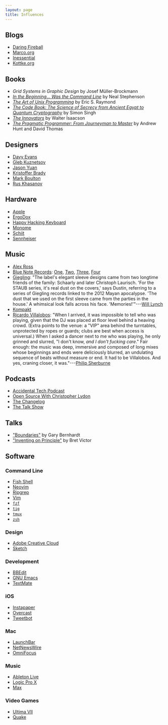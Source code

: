 ```yaml
---
layout: page
title: Influences
---
```


## Blogs

* [Daring Fireball](https://daringfireball.net/)
* [Marco.org](https://marco.org/)
* [Inessential](http://inessential.com/)
* [Kottke.org](https://www.kottke.org)

## Books

* *Grid Systems in Graphic Design* by Josef Müller-Brockmann
* [*In the Beginning... Was the Command Line*](https://en.wikipedia.org/wiki/In_the_Beginning..._Was_the_Command_Line) by Neal Stephenson
* [*The Art of Unix Programming*](https://en.wikipedia.org/wiki/The_Art_of_Unix_Programming) by Eric S. Raymond
* [*The Code Book: The Science of Secrecy from Ancient Egypt to Quantum Cryptography*](https://en.wikipedia.org/wiki/The_Code_Book) by Simon Singh
* [*The Innovators*](https://en.wikipedia.org/wiki/The_Innovators_(book)) by Walter Isaacson
* [*The Pragmatic Programmer: From Journeyman to Master*](https://en.wikipedia.org/wiki/The_Pragmatic_Programmer) by Andrew Hunt and David Thomas

## Designers

* [Davy Evans](https://www.davyevans.co.uk)
* [Gleb Kuznetsov](https://twitter.com/glebich)
* [Jason Yuan](https://jasonyuan.design)
* [Kristoffer Brady](https://twitter.com/kristofferbrady)
* [Mark Boulton](https://twitter.com/markboulton)
* [Rus Khasanov](https://www.instagram.com/ruskhasanov/)

## Hardware

* [Apple](https://www.apple.com/)
* [ErgoDox](https://www.ergodox.io/)
* [Happy Hacking Keyboard](https://en.wikipedia.org/wiki/Happy_Hacking_Keyboard)
* [Monome](https://monome.org/)
* [Schiit](http://schiit.com/)
* [Sennheiser](https://en-us.sennheiser.com/)

## Music

* [Alex Ross](https://en.wikipedia.org/wiki/Alex_Ross_(music_critic))
* [Blue Note Records](https://en.wikipedia.org/wiki/Blue_note): [One][Dialogue], [Two][Lunch], [Three][Departure], [Four][Unity]
* [Giegling](https://www.giegling.net/): "The label's elegant sleeve designs came from two longtime friends of the family: Schaarly and later Christoph Laurisch. 'For the STAUB series, it's real dust on the covers,' says Dustin, referring to a series of Giegling records linked to the 2012 Mayan apocalypse. 'The dust that we used on the first sleeve came from the parties in the house.' A whimsical look falls across his face. 'Memories!'"---[Will Lynch](https://www.residentadvisor.net/features/2292)
* [Kompakt](https://kompakt.fm/)
* [Ricardo Villalobos](https://en.wikipedia.org/wiki/Ricardo_Villalobos): "When I arrived, it was impossible to tell who was playing, given that the DJ was placed at floor level behind a heaving crowd. (Extra points to the venue: a "VIP" area behind the turntables, unprotected by ropes or guards; clubs are best when access is universal.) When I asked a dancer next to me who was playing, he only grinned and slurred, "I don't know, *and I don't fucking care*." Fair enough: the music was deep, immersive and composed of long mixes whose beginnings and ends were deliciously blurred, an undulating sequence of beats without measure or end. It had to be Villalobos. And yes, craning closer, it was."---[Philip Sherburne](https://pitchfork.com/features/techno/6785-techno/)

[Dialogue]: https://en.wikipedia.org/wiki/Dialogue_(Bobby_Hutcherson_album) '"Dialogue" by Bobby Hutcherson'
[Lunch]: https://en.wikipedia.org/wiki/Out_to_Lunch! '"Out to Lunch" by Eric Dolphy'
[Departure]: https://en.wikipedia.org/wiki/Point_of_Departure_(Andrew_Hill_album) '"Point of Departure" by Andrew Hill'
[Unity]: https://en.wikipedia.org/wiki/Unity_(Larry_Young_album) '"Unity" by Larry Young'

## Podcasts

* [Accidental Tech Podcast](http://atp.fm/)
* [Open Source With Christopher Lydon](http://radioopensource.org/)
* [The Changelog](https://changelog.com/)
* [The Talk Show](https://daringfireball.net/thetalkshow/)

## Talks

* ["Boundaries"]([Boundaries](https://www.destroyallsoftware.com/talks/boundaries)) by Gary Bernhardt
* ["Inventing on Principle"](https://vimeo.com/36579366) by Bret Victor

## Software

### Command Line

* [Fish Shell](https://fishshell.com/)
* [Neovim](https://neovim.io/)
* [Ripgrep](https://github.com/BurntSushi/ripgrep)
* [Vim](https://www.vim.org/)
* [`fzf`](https://github.com/junegunn/fzf)
* [`tig`](https://github.com/jonas/tig)
* [`tmux`](https://github.com/tmux/tmux)
* [`zsh`](https://www.zsh.org/)

### Design

* [Adobe Creative Cloud](https://www.adobe.com/creativecloud.html)
* [Sketch](https://www.sketch.com/)

### Development

* [BBEdit](https://www.barebones.com/products/bbedit/index.html)
* [GNU Emacs](https://www.gnu.org/software/emacs/)
* [TextMate](https://macromates.com/)

### iOS

* [Instapaper](https://www.instapaper.com/u)
* [Overcast](https://overcast.fm/podcasts)
* [Tweetbot](https://tapbots.com/tweetbot/)

### Mac

* [LaunchBar](https://obdev.at/products/launchbar/index.html)
* [NetNewsWire](http://netnewswireapp.com/)
* [OmniFocus](https://www.omnigroup.com/omnifocus)

### Music

* [Ableton Live](https://www.ableton.com/)
* [Logic Pro X](https://www.apple.com/logic-pro/)
* [Max](https://cycling74.com/)

### Video Games

* [Ultima VII](https://en.wikipedia.org/wiki/Ultima_VII:_The_Black_Gate)
* [Quake](https://en.wikipedia.org/wiki/Quake_(video_game))

